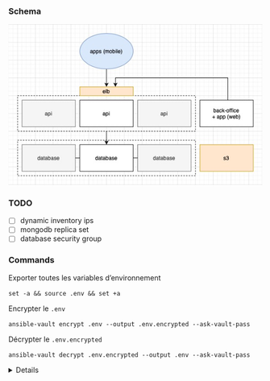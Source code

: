 ### Schema
![schema-infra](./schema-infra.jpg)

### TODO
- [ ] dynamic inventory ips
- [ ] mongodb replica set
- [ ] database security group

### Commands
Exporter toutes les variables d’environnement
```
set -a && source .env && set +a
```
Encrypter le `.env`
```
ansible-vault encrypt .env --output .env.encrypted --ask-vault-pass
```
Décrypter le `.env.encrypted`
```
ansible-vault decrypt .env.encrypted --output .env --ask-vault-pass
```

<details>

```
// Créer une paire de clé ssh
ssh-keygen -t rsa -b 4096 -f ./id_rsa

// Ajouter les clés ssh au .env
echo "SSH_PUBLIC_KEY=\"$(cat id_rsa.pub)\"" >> ../.env
echo "SSH_PRIVATE_KEY=\"$(cat id_rsa)\"" >> ../.env

// Créer les ressources aws
terraform apply -var=ssh_public_key=${SSH_PUBLIC_KEY}

// Recréer la clé privée depuis la variable d’environnement
echo ${SSH_PRIVATE_KEY} > ./id_rsa
chmod 600 ./id_rsa

// Lancer le playbook ansible pour la première fois
ansible-playbook -i inventory/ec2.py playbook.yml -u ubuntu --key ./id_rsa

// Lancer le playbook pour redéployer
ansible-playbook -i inventory/ec2.py playbook.yml --tags deploy -u ubuntu --key ./id_rsa
// Lancer le playbook pour remplir la base de donnée
ansible-playbook -i inventory/ec2.py playbook-fixtures.yml -u ubuntu --key ./id_rsa

// Construire et pousser les images Docker en local
docker build -t $DOCKER_USERNAME/madu_api:latest ./api
docker push $DOCKER_USERNAME/madu_api:latest
docker build -t $DOCKER_USERNAME/madu_back-office:latest ./back-office --build-arg REACT_APP_API_URL=http://elb-1509450197.eu-west-2.elb.amazonaws.com
docker push $DOCKER_USERNAME/madu_back-office:latest

// Remplacer les sauts de lignes par le charactère \n
awk -v ORS='\\n' '1' id_rsa >> ../.env
echo "SSH_PRIVATE_KEY=\"$(awk -v ORS='\\\\n' '1' id_rsa)\"" >> ../.env
```

</details>
